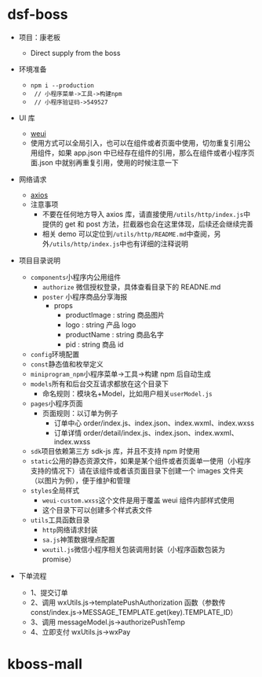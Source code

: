 # dsf-boss

- 项目：康老板

  - Direct supply from the boss

- 环境准备
  - `npm i --production `
  - ` // 小程序菜单->工具->构建npm`
  - ` // 小程序验证码->549527`
- UI 库
  - [weui](https://wechat-miniprogram.github.io/weui/docs/#weui%E7%BB%84%E4%BB%B6%E5%BA%93%E7%AE%80%E4%BB%8B)
  - 使用方式可以全局引入，也可以在组件或者页面中使用，切勿重复引用公用组件，如果 app.json 中已经存在组件的引用，那么在组件或者小程序页面.json 中就别再重复引用，使用的时候注意一下
- 网络请求
  - [axios](https://github.com/axios/axios)
  - 注意事项
    - 不要在任何地方导入 axios 库，请直接使用`/utils/http/index.js`中提供的 get 和 post 方法，拦截器也会在这里体现，后续还会继续完善
    - 相关 demo 可以定位到`/utils/http/README.md`中查阅，另外`/utils/http/index.js`中也有详细的注释说明
- 项目目录说明
  - `components`小程序内公用组件
    - `authorize` 微信授权登录，具体查看目录下的 READNE.md
    - `poster` 小程序商品分享海报
      - props
        - productImage : string 商品图片
        - logo : string 产品 logo
        - productName : string 商品名字
        - pid : string 商品 id
  - `config`环境配置
  - `const`静态值和枚举定义
  - `miniprogram_npm`小程序菜单->工具->构建 npm 后自动生成
  - `models`所有和后台交互请求都放在这个目录下
    - 命名规则：模块名+Model，比如用户相关`userModel.js`
  - `pages`小程序页面
    - 页面规则：以订单为例子
      - 订单中心 order/index.js、index.json、index.wxml、index.wxss
      - 订单详情 order/detail/index.js、index.json、index.wxml、index.wxss
  - `sdk`项目依赖第三方 sdk-js 库，并且不支持 npm 时使用
  - `static`公用的静态资源文件，如果是某个组件或者页面单一使用（小程序支持的情况下）请在该组件或者该页面目录下创建一个 images 文件夹（以图片为例），便于维护和管理
  - `styles`全局样式
    - `weui-custom.wxss`这个文件是用于覆盖 weui 组件内部样式使用
    - 这个目录下可以创建多个样式表文件
  - `utils`工具函数目录
    - `http`网络请求封装
    - `sa.js`神策数据埋点配置
    - `wxutil.js`微信小程序相关包装调用封装（小程序函数包装为 promise）
- 下单流程
  - 1、提交订单
  - 2、调用 wxUtils.js->templatePushAuthorization 函数（参数传 const/index.js->MESSAGE_TEMPLATE.get(key).TEMPLATE_ID）
  - 3、调用 messageModel.js->authorizePushTemp
  - 4、立即支付 wxUtils.js->wxPay
# kboss-mall
